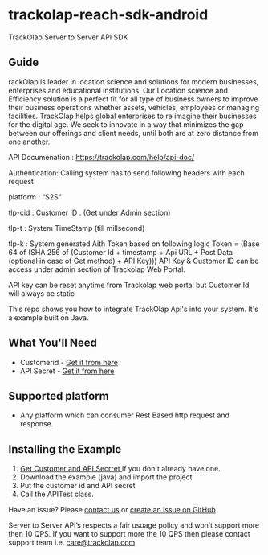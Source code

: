 # trackolap-reach-sdk-android
TrackOlap Server to Server API SDK

## Guide

rackOlap is leader in location science and solutions for modern businesses, enterprises and educational institutions. Our Location science and Efficiency solution is a perfect fit for all type of business owners to improve their business operations whether assets, vehicles, employees or managing facilities. TrackOlap helps global enterprises to re imagine their businesses for the digital age. We seek to innovate in a way that minimizes the gap between our offerings and client needs, until both are at zero distance from one another.

API Documenation : https://trackolap.com/help/api-doc/

Authentication: Calling system has to send following headers with each request

platform : “S2S“

tlp-cid : Customer ID . (Get under Admin section)

tlp-t : System TimeStamp (till millsecond)

tlp-k : System generated Aith Token based on following logic
    Token = (Base 64 of (SHA 256 of (Customer Id + timestamp + Api URL + Post
    Data (optional in case of Get method) + API Key)))
    API Key & Customer ID can be access under admin section of Trackolap Web Portal.

API key can be reset anytime from Trackolap web portal but Customer Id will always be static



This repo shows you how to integrate TrackOlap Api's into your system. It's a example built on Java. 

## What You'll Need

* Customerid - [Get it from here](https://platform.trackolap.com/) 
* API Secret - [Get it from here](https://platform.trackolap.com/)

## Supported platform
* Any platform which can consumer Rest Based http request and response.

## Installing the Example
1. [Get Customer and API Secrret ](https://platform.trackolap.com/) if you don't already have one.
2. Download the example (java) and import the project 
3. Put the customer id and API secret
4. Call the APITest class.

Have an issue? Please [contact us](mailto:care@trackpolap.com) or [create an issue on GitHub](https://github.com/trackolap/api-sdk/issues)

Server to Server API’s respects a fair usuage policy and won’t support more then 10 QPS. If you want to support more the 10 QPS then please contact support team i.e. care@trackolap.com

